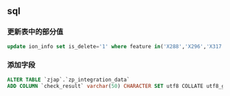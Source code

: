 ## sql

### 更新表中的部分值

```sql
update ion_info set is_delete='1' where feature in('X288','X296','X317')
```

### 添加字段

```sql
ALTER TABLE `zjap`.`zp_integration_data` 
ADD COLUMN `check_result` varchar(50) CHARACTER SET utf8 COLLATE utf8_general_ci NULL DEFAULT NULL COMMENT '1:pass 2:no pass' AFTER `order_index`;
```


